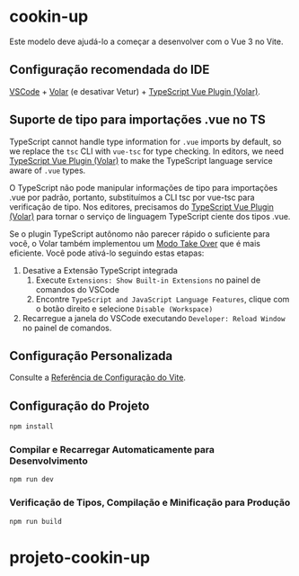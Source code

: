 # cookin-up

Este modelo deve ajudá-lo a começar a desenvolver com o Vue 3 no Vite.

## Configuração recomendada do IDE

[VSCode](https://code.visualstudio.com/) + [Volar](https://marketplace.visualstudio.com/items?itemName=Vue.volar) (e desativar Vetur) + [TypeScript Vue Plugin (Volar)](https://marketplace.visualstudio.com/items?itemName=Vue.vscode-typescript-vue-plugin).

## Suporte de tipo para importações .vue no TS

TypeScript cannot handle type information for `.vue` imports by default, so we replace the `tsc` CLI with `vue-tsc` for type checking. In editors, we need [TypeScript Vue Plugin (Volar)](https://marketplace.visualstudio.com/items?itemName=Vue.vscode-typescript-vue-plugin) to make the TypeScript language service aware of `.vue` types.

O TypeScript não pode manipular informações de tipo para importações .vue por padrão, portanto, substituímos a CLI tsc por vue-tsc para verificação de tipo. Nos editores, precisamos do [TypeScript Vue Plugin (Volar)](https://marketplace.visualstudio.com/items?itemName=Vue.vscode-typescript-vue-plugin) para tornar o serviço de linguagem TypeScript ciente dos tipos .vue.

Se o plugin TypeScript autônomo não parecer rápido o suficiente para você, o Volar também implementou um [Modo Take Over](https://github.com/johnsoncodehk/volar/discussions/471#discussioncomment-1361669) que é mais eficiente. Você pode ativá-lo seguindo estas etapas:

1. Desative a Extensão TypeScript integrada
    1) Execute `Extensions: Show Built-in Extensions` no painel de comandos do VSCode
    2) Encontre `TypeScript and JavaScript Language Features`, clique com o botão direito e selecione `Disable (Workspace)`
2. Recarregue a janela do VSCode executando `Developer: Reload Window` no painel de comandos.

## Configuração Personalizada

Consulte a [Referência de Configuração do Vite](https://vitejs.dev/config/).

## Configuração do Projeto

```sh
npm install
```

### Compilar e Recarregar Automaticamente para Desenvolvimento

```sh
npm run dev
```

### Verificação de Tipos, Compilação e Minificação para Produção

```sh
npm run build
```
# p r o j e t o - c o o k i n - u p 
 
 
